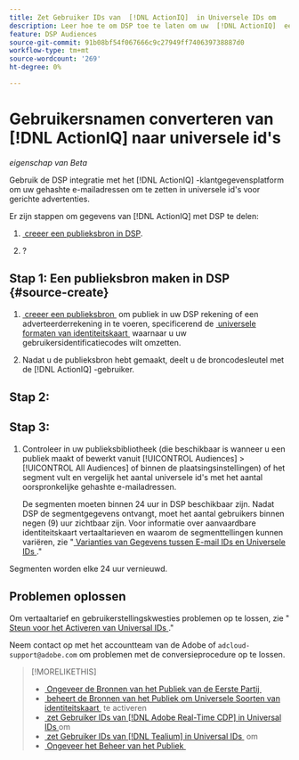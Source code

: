 ```yaml
---
title: Zet Gebruiker IDs van  [!DNL ActionIQ]  in Universele IDs om
description: Leer hoe te om DSP toe te laten om uw  [!DNL ActionIQ]  eerste-partijsegmenten in te voeren.
feature: DSP Audiences
source-git-commit: 91b08bf54f067666c9c27949ff740639738887d0
workflow-type: tm+mt
source-wordcount: '269'
ht-degree: 0%

---
```


# Gebruikersnamen converteren van [!DNL ActionIQ] naar universele id&#39;s

*eigenschap van Beta*

Gebruik de DSP integratie met het [!DNL ActionIQ] -klantgegevensplatform om uw gehashte e-mailadressen om te zetten in universele id&#39;s voor gerichte advertenties.

Er zijn <!-- NN --> stappen om gegevens van [!DNL ActionIQ] met DSP te delen:

1. [&#x200B; creeer een publieksbron in DSP &#x200B;](#source-create).

1. ?

## Stap 1: Een publieksbron maken in DSP {#source-create}

1. [&#x200B; creeer een publieksbron &#x200B;](source-manage.md) om publiek in uw DSP rekening of een adverteerderrekening in te voeren, specificerend de [&#x200B; universele formaten van identiteitskaart &#x200B;](source-about.md) waarnaar u uw gebruikersidentificatiecodes wilt omzetten.

1. Nadat u de publieksbron hebt gemaakt, deelt u de broncodesleutel met de [!DNL ActionIQ] -gebruiker.

## Stap 2:

## Stap 3:

1. Controleer in uw publieksbibliotheek (die beschikbaar is wanneer u een publiek maakt of bewerkt vanuit [!UICONTROL Audiences] > [!UICONTROL All Audiences] of binnen de plaatsingsinstellingen) of het segment vult en vergelijk het aantal universele id&#39;s met het aantal oorspronkelijke gehashte e-mailadressen.

   De segmenten moeten binnen 24 uur in DSP beschikbaar zijn. Nadat DSP de segmentgegevens ontvangt, moet het aantal gebruikers binnen negen (9) uur zichtbaar zijn. Voor informatie over aanvaardbare identiteitskaart vertaaltarieven en waarom de segmenttellingen kunnen variëren, zie &quot;[&#x200B; Varianties van Gegevens tussen E-mail IDs en Universele IDs &#x200B;](#universal-ids-data-variances).&quot;

Segmenten worden elke 24 uur vernieuwd.

## Problemen oplossen

Om vertaaltarief en gebruikerstellingskwesties problemen op te lossen, zie &quot;[&#x200B; Steun voor het Activeren van Universal IDs &#x200B;](/help/dsp/audiences/universal-ids.md).&quot;

Neem contact op met het accountteam van de Adobe of `adcloud-support@adobe.com` om problemen met de conversieprocedure op te lossen.

>[!MORELIKETHIS]
>
>* [&#x200B; Ongeveer de Bronnen van het Publiek van de Eerste Partij &#x200B;](/help/dsp/audiences/sources/source-about.md)
>* [&#x200B; beheert de Bronnen van het Publiek om Universele Soorten van identiteitskaart &#x200B;](source-manage.md) te activeren
>* [&#x200B; zet Gebruiker IDs van  [!DNL Adobe Real-Time CDP]  in Universal IDs &#x200B;](/help/dsp/audiences/sources/source-adobe-rtcdp.md) om
>* [&#x200B; zet Gebruiker IDs van  [!DNL Tealium]  in Universal IDs &#x200B;](/help/dsp/audiences/sources/source-tealium.md) om
>* [&#x200B; Ongeveer het Beheer van het Publiek &#x200B;](/help/dsp/audiences/audience-about.md)
